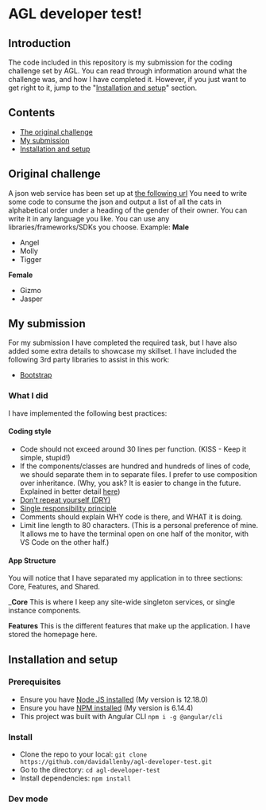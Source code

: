 # AGL developer test!

## Introduction

The code included in this repository is my submission for the coding challenge set by AGL. You can read through information around what the challenge was, and how I have completed it. However, if you just want to get right to it, jump to the "[Installation and setup](#installation-and-setup)" section.

## Contents

* [The original challenge](#original-challenge)
* [My submission](#my-submission)
* [Installation and setup](#installation-and-setup)
  

## Original challenge
A json web service has been set up at [the following url](http://agl-developer-test.azurewebsites.net/people.json) 
You need to write some code to consume the json and output a list of all the cats in alphabetical order under a heading of the gender of their owner.
You can write it in any language you like. You can use any libraries/frameworks/SDKs you choose.
Example:
__Male__
* Angel
* Molly
* Tigger

__Female__
* Gizmo
* Jasper

## My submission
For my submission I have completed the required task, but I have also added some extra details to showcase my skillset. I have included the following 3rd party libraries to assist in this work:
* [Bootstrap](https://getbootstrap.com/)

### What I did
I have implemented the following best practices:

#### Coding style
* Code should not exceed around 30 lines per function. (KISS - Keep it simple, stupid!)
* If the components/classes are hundred and hundreds of lines of code, we should separate them in to separate files. I prefer to use composition over inheritance. (Why, you ask? It is easier to change in the future. Explained in better detail [here](https://www.youtube.com/watch?v=wfMtDGfHWpA))
* [Don't repeat yourself (DRY)](https://en.wikipedia.org/wiki/Don%27t_repeat_yourself)
* [Single responsibility principle](https://en.wikipedia.org/wiki/Single-responsibility_principle)
* Comments should explain WHY code is there, and WHAT it is doing.
* Limit line length to 80 characters. (This is a personal preference of mine. It allows me to have the terminal open on one half of the monitor, with VS Code on the other half.)

#### App Structure
You will notice that I have separated my application in to three sections: Core, Features, and Shared.

___Core__
This is where I keep any site-wide singleton services, or single instance components.

__Features__
This is the different features that make up the application. I have stored the homepage here. 

## Installation and setup

### Prerequisites
* Ensure you have [Node JS installed](https://nodejs.org/en/download/) (My version is 12.18.0)
* Ensure you have [NPM installed](https://www.npmjs.com/get-npm) (My version is 6.14.4)
* This project was built with Angular CLI `npm i -g @angular/cli`

### Install
* Clone the repo to your local: `git clone https://github.com/davidallenby/agl-developer-test.git`
* Go to the directory: `cd agl-developer-test`
* Install dependencies: `npm install`

### Dev mode
